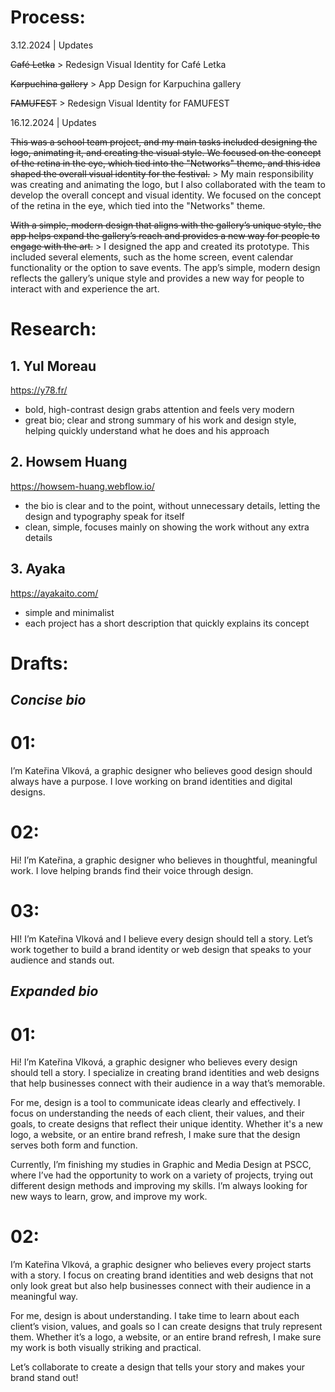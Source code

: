 # Process:
3.12.2024 | Updates

~~Café Letka~~ > Redesign Visual Identity for Café Letka

~~Karpuchina gallery~~ > App Design for Karpuchina gallery

~~FAMUFEST~~ > Redesign Visual Identity for FAMUFEST



16.12.2024 | Updates

~~This was a school team project, and my main tasks included designing the logo, animating it, and creating the visual style. We focused on the concept of the retina in the eye, which tied into the "Networks" theme, and this idea shaped the overall visual identity for the festival.~~ > My main responsibility was creating and animating the logo, but I also collaborated with the team to develop the overall concept and visual identity. We focused on the concept of the retina in the eye, which tied into the "Networks" theme.

~~With a simple, modern design that aligns with the gallery’s unique style, the app helps expand the gallery’s reach and provides a new way for people to engage with the art.~~ > I designed the app and created its prototype. This included several elements, such as the home screen, event calendar functionality or the option to save events. The app’s simple, modern design reflects the gallery’s unique style and provides a new way for people to interact with and experience the art.



# Research:
## **1. Yul Moreau** ##
 <https://y78.fr/>
- bold, high-contrast design grabs attention and feels very modern
- great bio; clear and strong summary of his work and design style, helping quickly understand what he does and his approach


## **2. Howsem Huang** ##
<https://howsem-huang.webflow.io/>
- the bio is clear and to the point, without unnecessary details, letting the design and typography speak for itself
- clean, simple, focuses mainly on showing the work without any extra details

## **3. Ayaka** ##
<https://ayakaito.com/>
- simple and minimalist
- each project has a short description that quickly explains its concept

# Drafts:
## ***Concise bio***
# 01:
I’m Kateřina Vlková, a graphic designer who believes good design should always have a purpose. I love working on brand identities and digital designs.

# 02:
Hi! I’m Kateřina, a graphic designer who believes in thoughtful, meaningful work. I love helping brands find their voice through design.


# 03:
HI! I’m Kateřina Vlková and I believe every design should tell a story. Let’s work together to build a brand identity or web design that speaks to your audience and stands out.

## ***Expanded bio***
# 01:
Hi! I’m Kateřina Vlková, a graphic designer who believes every design should tell a story. I specialize in creating brand identities and web designs that help businesses connect with their audience in a way that’s memorable.

For me, design is a tool to communicate ideas clearly and effectively. I focus on understanding the needs of each client, their values, and their goals, to create designs that reflect their unique identity. Whether it's a new logo, a website, or an entire brand refresh, I make sure that the design serves both form and function.

Currently, I’m finishing my studies in Graphic and Media Design at PSCC, where I’ve had the opportunity to work on a variety of projects, trying out different design methods and improving my skills. I’m always looking for new ways to learn, grow, and improve my work.


# 02:
I’m Kateřina Vlková, a graphic designer who believes every project starts with a story. I focus on creating brand identities and web designs that not only look great but also help businesses connect with their audience in a meaningful way.

For me, design is about understanding. I take time to learn about each client’s vision, values, and goals so I can create designs that truly represent them. Whether it’s a logo, a website, or an entire brand refresh, I make sure my work is both visually striking and practical.

Let’s collaborate to create a design that tells your story and makes your brand stand out!
